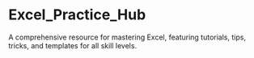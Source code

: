 # Excel_Practice_Hub
A comprehensive resource for mastering Excel, featuring tutorials, tips, tricks, and templates for all skill levels.
